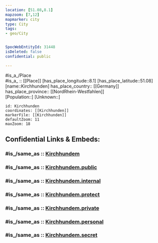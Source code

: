 ```yaml
---
location: [51.08,8.1] 
mapzoom: [7,12] 
mapmarker: city 
type: City
tags:
- geo/City


SpocWebEntityId: 31448
isDeleted: false
confidential: public

---
```

#is_a_/Place  
#is_a_ :: [[Place]] 
[has_place_longitude::8.1] 
[has_place_latitude::51.08] 
[name::Kirchhunden] 
has_place_country:: [[Germany]]  
has_place_province:: [[NordRhein-Westfahlen]]  
[Population::] 
[Unknown::] 


```leaflet
id: Kirchhunden
coordinates: [[Kirchhunden]] 
markerFile: [[Kirchhunden]] 
defaultZoom: 11 
maxZoom: 18
```


## Confidential Links & Embeds: 

### #is_/same_as :: [Kirchhundem](/_Standards/Earth/Continent/Europe/Europe~Central/Germany/Germany~West/Nordrhein-Westfalen/counties~NW/Olpe/cities~Olpe/Kirchhundem.md) 

### #is_/same_as :: [Kirchhundem.public](/_public/Earth/Continent/Europe/Europe~Central/Germany/Germany~West/Nordrhein-Westfalen/counties~NW/Olpe/cities~Olpe/Kirchhundem.public.md) 

### #is_/same_as :: [Kirchhundem.internal](/_internal/Earth/Continent/Europe/Europe~Central/Germany/Germany~West/Nordrhein-Westfalen/counties~NW/Olpe/cities~Olpe/Kirchhundem.internal.md) 

### #is_/same_as :: [Kirchhundem.protect](/_protect/Earth/Continent/Europe/Europe~Central/Germany/Germany~West/Nordrhein-Westfalen/counties~NW/Olpe/cities~Olpe/Kirchhundem.protect.md) 

### #is_/same_as :: [Kirchhundem.private](/_private/Earth/Continent/Europe/Europe~Central/Germany/Germany~West/Nordrhein-Westfalen/counties~NW/Olpe/cities~Olpe/Kirchhundem.private.md) 

### #is_/same_as :: [Kirchhundem.personal](/_personal/Earth/Continent/Europe/Europe~Central/Germany/Germany~West/Nordrhein-Westfalen/counties~NW/Olpe/cities~Olpe/Kirchhundem.personal.md) 

### #is_/same_as :: [Kirchhundem.secret](/_secret/Earth/Continent/Europe/Europe~Central/Germany/Germany~West/Nordrhein-Westfalen/counties~NW/Olpe/cities~Olpe/Kirchhundem.secret.md)

